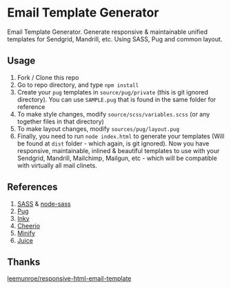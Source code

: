 # Email Template Generator

Email Template Generator. Generate responsive & maintainable unified templates for Sendgrid, Mandrill, etc. Using SASS, Pug and common layout.

## Usage

1. Fork / Clone this repo
1. Go to repo directory, and type `npm install`
1. Create your `pug` templates in `source/pug/private` (this is git ignored directory). You can use `SAMPLE.pug` that is found in the same folder for reference
1. To make style changes, modify `source/scss/variables.scss` (or any together files in that directory)
1. To make layout changes, modify `sources/pug/layout.pug`
1. Finally, you need to run `node index.html` to generate your templates (Will be found at `dist` folder - which again, is git ignored). Now you have responsive, maintainable, inlined & beautiful templates to use with your Sendgrid, Mandrill, Mailchimp, Mailgun, etc -  which will be compatible with virtually all mail clinets.


## References

1. [SASS](http://sass-lang.com/) & [node-sass](https://github.com/sass/node-sass)
1. [Pug](https://github.com/pugjs/pug)
1. [Inky](http://foundation.zurb.com/emails.html)
1. [Cheerio](http://cheerio.js.org/)
1. [Minify](https://github.com/kangax/html-minifier)
1. [Juice](https://github.com/Automattic/juice)

## Thanks
[leemunroe/responsive-html-email-template](https://github.com/leemunroe/responsive-html-email-template)
